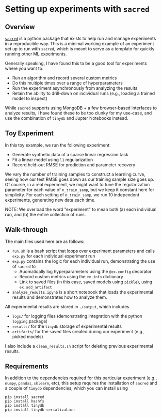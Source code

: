# Setting up experiments with `sacred`

## Overview 

[`sacred`](https://github.com/IDSIA/sacred) is a python package that exists to help run and manage experiments in a reproducible way.  This is a minimal working example of an experiment set up to run with `sacred`, which is meant to serve as a template for quickly running other ML experiments.

Generally speaking, I have found this to be a good tool for experiments where you want to:
* Run an algorithm and record several custom metrics
* Do this multiple times over a range of hyperparameters
* Run the experiment asynchronously from analyzing the results
* Retain the ability to drill-down on individual runs (e.g., loading a trained model to inspect)

While `sacred` supports using MongoDB + a few browser-based interfaces to analyze results, I have found these to be too clunky for my use-case, and use the combination of `tinydb` and Jupter Notebooks instead.

## Toy Experiment

In this toy example, we run the following experiment:
* Generate synthetic data of a sparse linear regression task
* Fit a linear model using `l1` regularization
* Record held-out RMSE for prediction and parameter recovery

We vary the number of training samples to construct a learning curve, seeing how our test RMSE goes down as our training sample size goes up.  Of course, in a real experiment, we might want to tune the regularization parameter for each value of `n_train_samp`, but we keep it constant here for simplicity.  For each setting of `n_train_samp`, we run 10 independent experiments, generating new data each time.

NOTE: We overload the word "experiment" to mean both (a) each individual run, and (b) the entire collection of runs.

## Walk-through

The main files used here are as follows:
* `run.sh` is a bash script that loops over experiment parameters and calls `exp.py` for each individual experiment run
* `exp.py` contains the logic for each individual run, demonstrating the use of `sacred` to
  + Auomatically log hyperparameters using the `@ex.config` decorator
  + Record custom metrics using the `ex.info` dictionary
  + Link to saved files (in this case, saved models using `pickle`), using `ex.add_artifact`
* `analyze_results.ipynb` is a short notebook that loads the experimental results and demonstrates how to analyze them.

All experimental results are stored in `./output`, which includes
* `logs/` for logging files (demonstrating integration with the python `logging` package)
* `results/` for the `tinydb` storage of experimental results
* `artifacts/` for the saved files created during our experiment (e.g., picked models)

I also include a `clean_results.sh` script for deleting previous experimental results.

## Requirements

In addition to the dependencies required for this particular experiment (e.g., `numpy`, `pandas`, `sklearn`, etc), this setup requires the installation of `sacred` and a couple of `tinydb` dependencies, which you can install using 
```
pip install sacred
pip install hashfs
pip install tinydb
pip install tinydb-serialization
```

